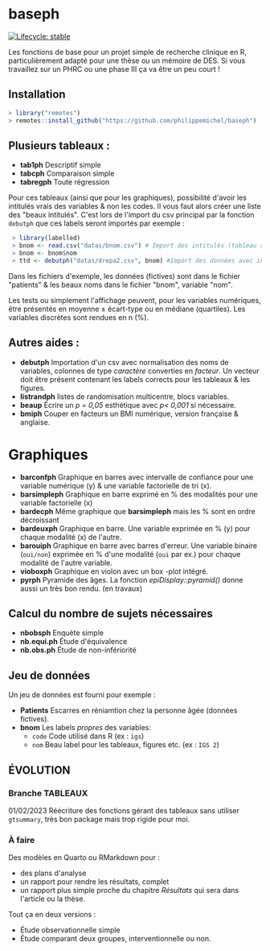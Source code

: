 # baseph

  <!-- badges: start -->
  [![Lifecycle: stable](https://img.shields.io/badge/lifecycle-stable-brightgreen.svg)](https://lifecycle.r-lib.org/articles/stages.html#stable)
  <!-- badges: end -->
  
Les fonctions de base pour un projet simple de recherche clinique en R, particulièrement adapté pour une thèse ou un mémoire de DES. Si vous travaillez sur un PHRC ou une phase III ça va être un peu court !

 ## Installation
 
 ```R
 > library("remotes")
 > remotes::install_github("https://github.com/philippemichel/baseph")
```

## Plusieurs tableaux : 
- **tab1ph** Descriptif simple
- **tabcph** Comparaison simple
- **tabregph** Toute régression

Pour ces tableaux (ainsi que pour les graphiques), possibilité d'avoir les intitulés vrais des variables & non les codes. Il vous faut alors créer une liste des "beaux intitulés". C'est lors de l'import du csv principal par la fonction `debutph` que ces labels seront importés par exemple :

```R
 > library(labelled)
 > bnom <- read.csv("datas/bnom.csv") # Import des intitulés (tableau à deux colonnes : 'nom' & 'code' par ex.).
 > bnom <- bnom$nom 
 > ttd <- debutph("datas/drepa2.csv", bnom) #Import des données avec insertion des labels.
```

Dans les fichiers d'exemple, les données (fictives) sont dans le fichier "patients" & les beaux noms dans le fichier "bnom", variable "nom".

Les tests ou simplement l'affichage peuvent, pour les variables numériques, être présentés en moyenne ± écart-type ou en médiane (quartiles). Les variables discrètes sont rendues en n (%). 


## Autres aides : 
- **debutph** Importation d'un csv avec normalisation des noms de variables, colonnes de type *caractère* converties en *facteur*. Un vecteur doit être présent contenant les labels corrects pour les tableaux & les figures.
- **listrandph** listes de randomisation multicentre, blocs variables.
- **beaup** Écrire un *p = 0,05* esthétique avec *p< 0,001* si nécessaire.
- **bmiph** Couper en facteurs un BMI numérique, version française & anglaise.

# Graphiques
 - **barconfph** Graphique en barres avec intervalle de confiance pour une variable numérique (y) & une variable factorielle de tri (x).
- **barsimpleph** Graphique en barre exprimé en %  des modalités pour une variable factorielle (x) 
- **bardecph**  Même graphique que **barsimpleph** mais les % sont en ordre décroissant
- **bardeuxph** Graphique en barre. Une variable exprimée en % (y) pour chaque modalité (x) de l'autre.
- **barouiph** Graphique en barre avec barres d'erreur. Une variable
  binaire (`oui/non`) exprimée en % d'une modalité (`oui` par ex.) pour
  chaque modalité de l'autre variable.
- **vioboxph** Graphique en violon avec un box -plot intégré.
- **pyrph** Pyramide des âges. La fonction *epiDisplay::pyramid()* donne aussi un très bon rendu. (en travaux)

## Calcul du nombre de sujets nécessaires

- **nbobsph** Enquète simple
- **nb.equi.ph** Étude d'équivalence
- **nb.obs.ph** Étude de non-infériorité

## Jeu de données

Un jeu de données est fourni pour exemple : 

- **Patients** Escarres en réniamtion chez la personne âgée (données fictives).
- **bnom** Les labels *propres* des variables: 
    - `code` Code utilisé dans R (ex : `igs`)
    - `nom` Beau label pour les tableaux, figures etc.  (ex : `IGS 2`)
    
## ÉVOLUTION

### Branche TABLEAUX

01/02/2023 Réécriture des fonctions gérant des tableaux sans utiliser `gtsummary`, très bon package mais trop rigide pour moi.


### À faire

Des modèles en Quarto ou RMarkdown pour :

- des plans d'analyse
- un rapport pour rendre les résultats, complet
- un rapport plus simple proche du chapitre *Résultats* qui sera dans l'article ou la thèse. 

Tout ça en deux versions : 

- Étude observationnelle simple
- Étude comparant deux groupes, interventionnelle ou non. 

